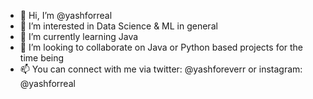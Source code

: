 - 👋 Hi, I’m @yashforreal
- 👀 I’m interested in Data Science & ML in general
- 🌱 I’m currently learning Java
- 💞️ I’m looking to collaborate on Java or Python based projects for the time being
- 📫 You can connect with me via twitter: @yashforeverr or instagram: @yashforreal

<!---
yashforreal/yashforreal is a ✨ special ✨ repository because its `README.md` (this file) appears on your GitHub profile.
You can click the Preview link to take a look at your changes.
--->
